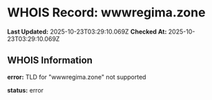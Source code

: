 # WHOIS Record: wwwregima.zone

**Last Updated:** 2025-10-23T03:29:10.069Z
**Checked At:** 2025-10-23T03:29:10.069Z

## WHOIS Information

**error:** TLD for "wwwregima.zone" not supported

**status:** error

